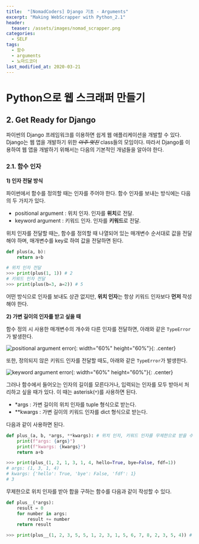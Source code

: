 ```yaml
---
title:  "[NomadCoders] Django 기초 - Arguments"
excerpt: "Making WebScrapper with Python_2.1"
header:
  teaser: /assets/images/nomad_scrapper.png
categories:
  - SELF
tags:
  - 함수
  - arguments
  - 노마드코더
last_modified_at: 2020-03-21
---
```






# Python으로 웹 스크래퍼 만들기



## 2. Get Ready for Django

 파이썬의 Django 프레임워크를 이용하면 쉽게 웹 애플리케이션을 개발할 수 있다. Django는 웹 앱을 개발하기 위한 ~~*아주 멋진*~~ class들의 모임이다. 따라서 Django를 이용하여 웹 앱을 개발하기 위해서는 다음의 기본적인 개념들을 알아야 한다.



### 2.1. 함수 인자



**1) 인자 전달 방식**

 파이썬에서 함수를 정의할 때는 인자를 주어야 한다. 함수 인자를 보내는 방식에는 다음의 두 가지가 있다.

* positional argument : 위치 인자. 인자를 **위치**로 전달.
* keyword argument : 키워드 인자. 인자를 **키워드**로 전달.



 위치 인자를 전달할 때는, 함수를 정의할 때 나열되어 있는 매개변수 순서대로 값을 전달해야 하며, 매개변수를 key로 하여 값을 전달하면 된다.



```python
def plus(a, b):
    return a+b

# 위치 인자 전달
>>> print(plus(1, 1)) # 2
# 키워드 인자 전달
>>> print(plus(b=3, a=2)) # 5
```

 어떤 방식으로 인자를 보내도 상관 없지만, **위치 인자**는 항상 키워드 인자보다 **먼저** 작성해야 한다.



**2) 가변 길이의 인자를 받고 싶을 때**

 함수 정의 시 사용한 매개변수의 개수와 다른 인자를 전달하면, 아래와 같은 `TypeError`가 발생한다.

![positional argument error]({{site.url}}/assets/images/argserror.png){: width="60%" height="60%"}{: .center}

 또한, 정의되지 않은 키워드 인자를 전달할 때도, 아래와 같은 `TypeError`가 발생한다.

![keyword argument error]({{site.url}}/assets/images/kwargserror.png){: width="60%" height="60%"}{: .center}



 그러나 함수에서 들어오는 인자의 길이를 모른다거나, 입력되는 인자를 모두 받아서 처리하고 싶을 때가 있다. 이 때는 asterisk(`*`)를 사용하면 된다.

* *args : 가변 길이의 위치 인자를 tuple 형식으로 받는다.
* **kwargs : 가변 길이의 키워드 인자를 dict 형식으로 받는다.



 다음과 같이 사용하면 된다.

```python
def plus_(a, b, *args, **kwargs): # 위치 인자, 키워드 인자를 무제한으로 받을 수 있다.
    print(f"args: {args}")
    print(f"kwargs: {kwargs}")
    return a+b

>>> print(plus_(1, 2, 1, 3, 1, 4, hello=True, bye=False, fdf=1))
# args: (1, 3, 1, 4)
# kwargs: {'hello': True, 'bye': False, 'fdf': 1}
# 3
```



 무제한으로 위치 인자를 받아 합을 구하는 함수를 다음과 같이 작성할 수 있다.

```python
def plus__(*args):
    result = 0
    for number in args:
        result += number
    return result

>>> print(plus__(1, 2, 3, 5, 5, 1, 2, 3, 1, 5, 6, 7, 8, 2, 3, 5, 4)) # 63
```

